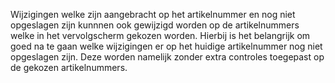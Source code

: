 Wijzigingen welke zijn aangebracht op het artikelnummer en nog niet opgeslagen zijn kunnnen ook gewijzigd worden op de artikelnummers welke in het vervolgscherm gekozen worden.
Hierbij is het belangrijk om goed na te gaan welke wijzigingen er op het huidige artikelnummer nog niet opgeslagen zijn. Deze worden namelijk zonder extra controles toegepast op de gekozen artikelnummers.
